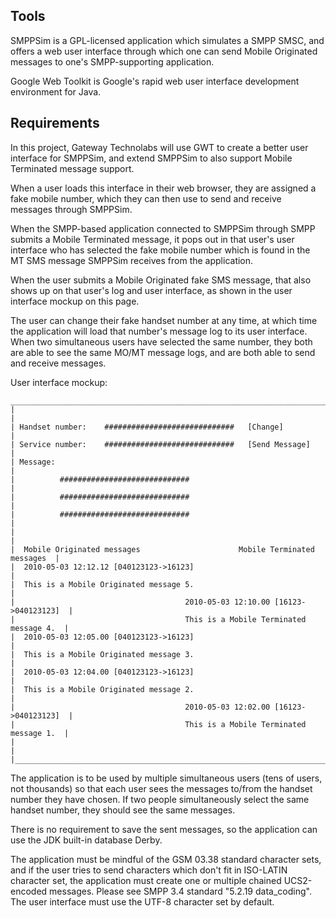 ## Tools ##

SMPPSim is a GPL-licensed application which simulates a SMPP SMSC, and offers a web user interface through which one can send Mobile Originated messages to one's SMPP-supporting application.

Google Web Toolkit is Google's rapid web user interface development environment for Java.

## Requirements ##

In this project, Gateway Technolabs will use GWT to create a better user interface for SMPPSim, and extend SMPPSim to also support Mobile Terminated message support.

When a user loads this interface in their web browser, they are assigned a fake mobile number, which they can then use to send and receive messages through SMPPSim.

When the SMPP-based application connected to SMPPSim through SMPP submits a Mobile Terminated message, it pops out in that user's user interface who has selected the fake mobile number which is found in the MT SMS message SMPPSim receives from the application.

When the user submits a Mobile Originated fake SMS message, that also shows up on that user's log and user interface, as shown in the user interface mockup on this page.

The user can change their fake handset number at any time, at which time the application will load that number's message log to its user interface. When two simultaneous users have selected the same number, they both are able to see the same MO/MT message logs, and are both able to send and receive messages.

User interface mockup:

```
________________________________________________________________________________
|                                                                              |
| Handset number:    #############################   [Change]                  |
| Service number:    #############################   [Send Message]            |
| Message:                                                                     |
|          #############################                                       |
|          #############################                                       |
|          #############################                                       |
|                                                                              |
|  Mobile Originated messages                      Mobile Terminated messages  |
|  2010-05-03 12:12.12 [040123123->16123]                                      |
|  This is a Mobile Originated message 5.                                      |
|                                      2010-05-03 12:10.00 [16123->040123123]  |
|                                      This is a Mobile Terminated message 4.  |
|  2010-05-03 12:05.00 [040123123->16123]                                      |
|  This is a Mobile Originated message 3.                                      |
|  2010-05-03 12:04.00 [040123123->16123]                                      |
|  This is a Mobile Originated message 2.                                      |
|                                      2010-05-03 12:02.00 [16123->040123123]  |
|                                      This is a Mobile Terminated message 1.  |
|                                                                              |
|______________________________________________________________________________|
```

The application is to be used by multiple simultaneous users (tens of users, not thousands) so that each user sees the messages to/from the handset number they have chosen. If two people simultaneously select the same handset number, they should see the same messages.

There is no requirement to save the sent messages, so the application can use the JDK built-in database Derby.

The application must be mindful of the GSM 03.38 standard character sets, and if the user tries to send characters which don't fit in ISO-LATIN character set, the application must create one or multiple chained UCS2-encoded messages. Please see SMPP 3.4 standard "5.2.19 data\_coding". The user interface must use the UTF-8 character set by default.